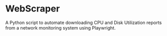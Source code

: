 # WebScraper
A Python script to automate downloading CPU and Disk Utilization reports from a network monitoring system using Playwright.
